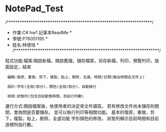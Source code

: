 # NotePad_Test

/*******************************************************************/
 *    作業:C# hw1 記事本ReadMe                                     *
 *    學號:P76051195                                               *
 *    姓名:林德培                                                  *
/*******************************************************************/


程式功能:檔案:開啟新檔，開啟舊檔，儲存檔案，另存新檔，列印，預覽列印，版面設定，結束
  



 
	 編輯:復原，重做，剪下，複製，貼上，刪除，全選，時間/日期(輸出時間在文件上)
	 
	 設計:字形(全部/部分)，顏色(全部/部分)，自動換行
	 
	 檢視:狀態列(包含目前動態時間，目前行列數)

運行方式:開啟檔案後，依使用者的決定來文件讀寫。
	 若有修改文件尚未儲存則關閉，會詢問是否要儲存。
	 並可以執行列印等相關功能。
	 基本的復原，重做，剪下，複製，貼上，刪除，全選功能
	 字形顏色的修改。
	 狀態列顯示目前時間和目前游標所指行數。
	
